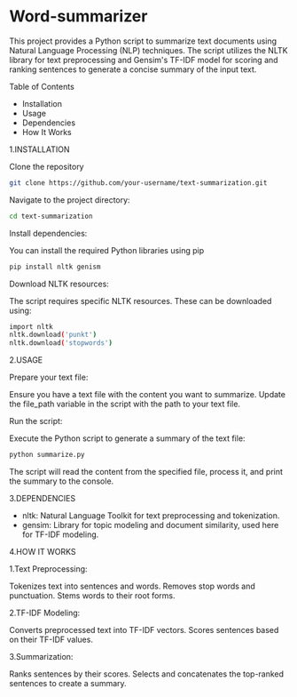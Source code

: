 # Word-summarizer

This project provides a Python script to summarize text documents using Natural Language Processing (NLP) techniques. The script utilizes the NLTK library for text preprocessing and Gensim's TF-IDF model for scoring and ranking sentences to generate a concise summary of the input text.

Table of Contents

* Installation
* Usage
* Dependencies
* How It Works


1.INSTALLATION

Clone the repository

```bash
git clone https://github.com/your-username/text-summarization.git
```

Navigate to the project directory:

```bash
cd text-summarization
```

Install dependencies:

You can install the required Python libraries using pip

```bash
pip install nltk genism
```

Download NLTK resources:

The script requires specific NLTK resources. These can be downloaded using:
```bash
import nltk
nltk.download('punkt')
nltk.download('stopwords')
```


2.USAGE

Prepare your text file:

Ensure you have a text file with the content you want to summarize. Update the file_path variable in the script with the path to your text file.


Run the script:

Execute the Python script to generate a summary of the text file:

```bash
python summarize.py
```

The script will read the content from the specified file, process it, and print the summary to the console.

3.DEPENDENCIES

* nltk: Natural Language Toolkit for text preprocessing and tokenization.
* gensim: Library for topic modeling and document similarity, used here for TF-IDF modeling.

4.HOW IT WORKS

1.Text Preprocessing:

Tokenizes text into sentences and words.
Removes stop words and punctuation.
Stems words to their root forms.

2.TF-IDF Modeling:

Converts preprocessed text into TF-IDF vectors.
Scores sentences based on their TF-IDF values.

3.Summarization:

Ranks sentences by their scores.
Selects and concatenates the top-ranked sentences to create a summary.


